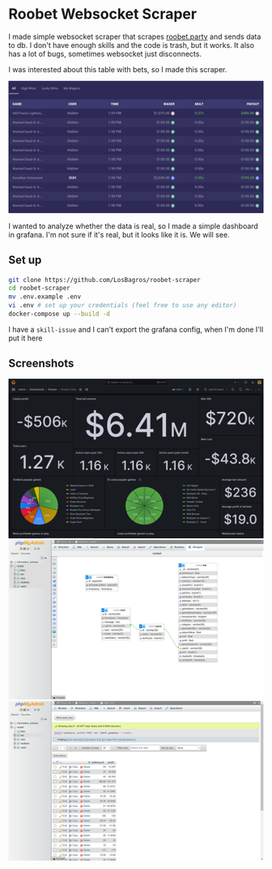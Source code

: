 # Roobet Websocket Scraper

I made simple websocket scraper that scrapes [roobet.party](https://roobet.party/) and sends data to db.
I don't have enough skills and the code is trash, but it works.
It also has a lot of bugs, sometimes websocket just disconnects.

I was interested about this table with bets, so I made this scraper.

![Table with bets](img/bets.png)

I wanted to analyze whether the data is real, so I made a simple dashboard in grafana. I'm not sure if it's real, but it looks like it is. We will see.

## Set up

```bash
git clone https://github.com/LosBagros/roobet-scraper
cd roobet-scraper
mv .env.example .env
vi .env # set up your credentials (feel free to use any editor)
docker-compose up --build -d
```

I have a `skill-issue` and I can't export the grafana config, when I'm done I'll put it here


## Screenshots
![Some grafana stuff](img/grafana.png)
![DB Design](img/designer.png)
![PhpMyAdmin](img/crash.png)